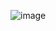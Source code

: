 ![image](https://github.com/anderson895/Ian-John-Polivino_terminal_quiz_game/assets/105678913/45944cb8-e749-4d8d-b235-bac6222fcc3e)
